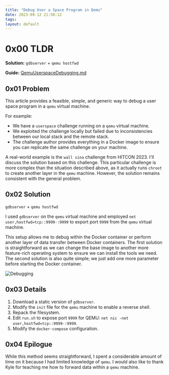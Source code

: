```yaml
---
title: "Debug User a Space Program in Qemu"
date: 2023-09-12 21:58:12
tags: 
layout: default
---
```


# 0x00 TLDR

**Solution:** `gdbserver` + `qemu hostfwd`

**Guide:** [QemuUserspaceDebugging.md](https://github.com/n132/n132Tools/blob/main/Kernel/QemuUserspaceDebugging.md)

## 0x01 Problem

This article provides a feasible, simple, and generic way to debug a user space program in a `qemu` virtual machine.

For example:

- We have a `userspace` challenge running on a `qemu` virtual machine.
- We exploited the challenge locally but failed due to inconsistencies between our local stack and the remote stack.
- The challenge author provides everything in a Docker image to ensure you can replicate the same challenge on your machine.

A real-world example is the `wall sina` challenge from HITCON 2023. I'll discuss the solution based on this challenge. This particular challenge is more complex than the situation described above, as it actually runs `chroot` to create another layer in the `qemu` machine. However, the solution remains consistent with the general problem.

## 0x02 Solution

`gdbserver` + `qemu hostfwd`

I used `gdbserver` on the `qemu` virtual machine and employed `net user,hostfwd=tcp::9999-:9999` to export port `9999` from the `qemu` virtual machine.

This setup allows me to debug within the Docker container or perform another layer of data transfer between Docker containers. The first solution is straightforward as we can change the base image to another more feature-rich operating system to ensure we can install the tools we need. The second solution is also quite simple; we just add one more parameter before starting the Docker container.

![Debugging](/Figures/QemuDebug/Debugging.png)

## 0x03 Details

1. Download a static version of `gdbserver`.
2. Modify the `init` file for the `qemu` machine to enable a reverse shell.
3. Repack the filesystem.
4. Edit `run.sh` to expose port `9999` for QEMU: `net nic -net user,hostfwd=tcp::9999-:9999`.
5. Modify the `docker-compose` configuration.

## 0x04 Epilogue

While this method seems straightforward, I spent a considerable amount of time on it because I had limited knowledge of `qemu`. I would also like to thank Kyle for teaching me how to forward data within a `qemu` machine.